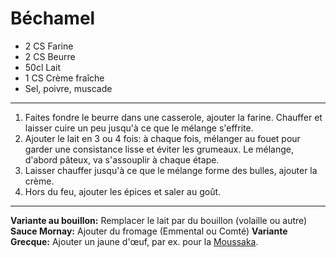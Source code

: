 # Béchamel

- 2 CS Farine
- 2 CS Beurre
- 50cl Lait
- 1 CS Crème fraîche
- Sel, poivre, muscade

---

1. Faites fondre le beurre dans une casserole, ajouter la farine. Chauffer et laisser cuire un peu jusqu'à ce que le mélange s'effrite.
2. Ajouter le lait en 3 ou 4 fois: à chaque fois, mélanger au fouet pour garder une consistance lisse et éviter les grumeaux. Le mélange, d'abord pâteux, va s'assouplir à chaque étape.
3. Laisser chauffer jusqu'à ce que le mélange forme des bulles, ajouter la crème.
4. Hors du feu, ajouter les épices et saler au goût.

---

**Variante au bouillon:** Remplacer le lait par du bouillon (volaille ou autre)
**Sauce Mornay:** Ajouter du fromage (Emmental ou Comté)
**Variante Grecque:** Ajouter un jaune d'œuf, par ex. pour la [Moussaka](moussaka.md).
